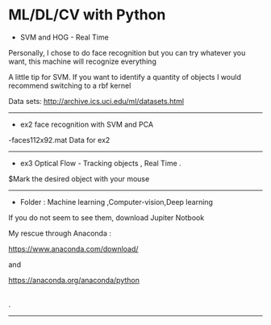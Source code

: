 # ML/DL/CV with Python



*  SVM and HOG - Real Time

Personally, I chose to do face recognition but you can try whatever you want, this machine will recognize everything

A little tip for SVM. If you want to identify a quantity of objects I would recommend switching to a rbf kernel

   Data sets: http://archive.ics.uci.edu/ml/datasets.html

****
* ex2 face recognition with SVM and PCA

-faces112x92.mat Data for ex2 
*****
* ex3 Optical Flow - Tracking objects , Real Time .

$Mark the desired object with your mouse
*****
* Folder : Machine learning  ,Computer-vision,Deep learning

 If you do not seem to see them, download Jupiter Notbook
 
My rescue through Anaconda :

https://www.anaconda.com/download/

and 

https://anaconda.org/anaconda/python
  
 \
  .
***
